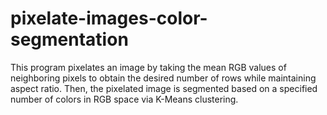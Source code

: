 # pixelate-images-color-segmentation
This program pixelates an image by taking the mean RGB values of neighboring pixels to obtain the desired number of rows while maintaining aspect ratio. Then, the pixelated image is segmented based on a specified number of colors in RGB space via K-Means clustering.
